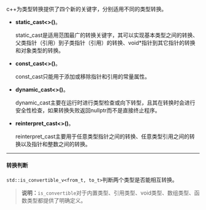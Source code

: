 c++为类型转换提供了四个新的关键字，分别适用不同的类型转换。

* **static_cast<>()**。

  static_cast是适用范围最广的转换关键字，其可以实现基本类型之间的转换、父类指针（引用）到子类指针（引用）的转换、void*指针到其它指针的转换和对象类型的转换。

* **const_cast<>()**。

  const_cast只能用于添加或移除指针和引用的常量属性。

* **dynamic_cast<>()**。

  dynamic_cast主要在运行时进行类型检查或向下转型，且其在转换时会进行安全性检查，如果转换失败返回nullptr而不是直接终止程序。

* **reinterpret_cast<>()**。

  reinterpret_cast主要用于任意类型指针之间的转换、任意类型引用之间的转换以及指针和整数之间的转换。

---

#### 转换判断

`std::is_convertible_v<from_t, to_t>`判断两个类型是否能相互转换。

>   **说明：**`is_convertible`对于内置类型、引用类型、void类型、数组类型、函数类型都提供了明确定义。
